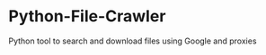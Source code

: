 Python-File-Crawler
===================

Python tool to search and download files using Google and proxies
